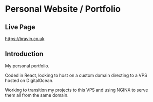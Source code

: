 # Personal Website / Portfolio

## Live Page

https://bravin.co.uk

## Introduction

My personal portfolio.

Coded in React, looking to host on a custom domain directing to a VPS hosted on DigitalOcean.

Working to transition my projects to this VPS and using NGINX to serve them all from the same domain.
